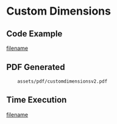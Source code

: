 # Custom Dimensions

## Code Example
[filename](../../assets/examples/customdimensions/v2/main.go ':include :type=code')

## PDF Generated
```pdf
	assets/pdf/customdimensionsv2.pdf
```
## Time Execution
[filename](../../assets/text/customdimensionsv2.txt  ':include :type=code')